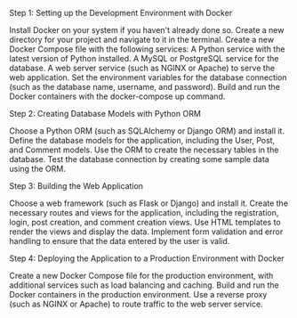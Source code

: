 Step 1: Setting up the Development Environment with Docker

  Install Docker on your system if you haven't already done so.
  Create a new directory for your project and navigate to it in the terminal.
   Create a new Docker Compose file with the following services:
  A Python service with the latest version of Python installed.
  A MySQL or PostgreSQL service for the database.
  A web server service (such as NGINX or Apache) to serve the web application.
  Set the environment variables for the database connection (such as the database name, username, and password).
  Build and run the Docker containers with the docker-compose up command.
  
  
Step 2: Creating Database Models with Python ORM

  Choose a Python ORM (such as SQLAlchemy or Django ORM) and install it.
  Define the database models for the application, including the User, Post, and Comment models.
  Use the ORM to create the necessary tables in the database.
  Test the database connection by creating some sample data using the ORM.


Step 3: Building the Web Application

  Choose a web framework (such as Flask or Django) and install it.
  Create the necessary routes and views for the application, including the registration, login, post creation,    and comment creation views.
  Use HTML templates to render the views and display the data.
  Implement form validation and error handling to ensure that the data entered by the user is valid.


Step 4: Deploying the Application to a Production Environment with Docker

  Create a new Docker Compose file for the production environment, with additional services such as load        balancing and caching.
  Build and run the Docker containers in the production environment.
  Use a reverse proxy (such as NGINX or Apache) to route traffic to the web server service.

